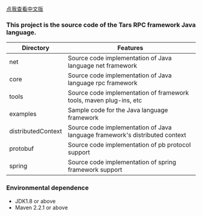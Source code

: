 [点我查看中文版](README.zh.md)

### This project is the source code of the Tars RPC framework Java language. ###


| Directory               | Features               |
| ------------------ | ---------------- |
| net                | Source code implementation of Java language net framework         |
| core               | Source code implementation of Java language rpc framework         |
| tools              | Source code implementation of framework tools, maven plug-ins, etc |
| examples           | Sample code for the Java language framework          |
| distributedContext | Source code implementation of Java language framework's distributed context       |
| protobuf           | Source code implementation of pb protocol support        |
| spring             | Source code implementation of spring framework support      |


###  Environmental dependence
- JDK1.8 or above
- Maven 2.2.1 or above
